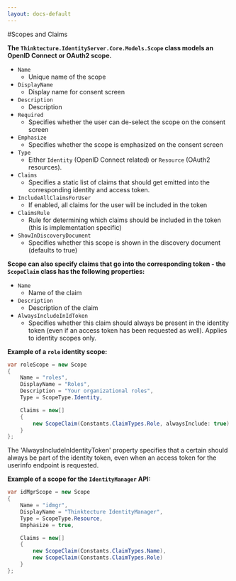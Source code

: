 ```yaml
---
layout: docs-default
---
```


#Scopes and Claims

**The `Thinktecture.IdentityServer.Core.Models.Scope` class models an OpenID Connect or OAuth2 scope.**

* `Name`
    * Unique name of the scope
* `DisplayName`
    * Display name for consent screen
* `Description`
    * Description
* `Required`
    * Specifies whether the user can de-select the scope on the consent screen
* `Emphasize`
    * Specifies whether the scope is emphasized on the consent screen
* `Type`
    * Either `Identity` (OpenID Connect related) or `Resource` (OAuth2 resources).
* `Claims`
    * Specifies a static list of claims that should get emitted into the corresponding identity and access token.
* `IncludeAllClaimsForUser`
    * If enabled, all claims for the user will be included in the token
* `ClaimsRule`
    * Rule for determining which claims should be included in the token (this is implementation specific)
* `ShowInDiscoveryDocument`
    * Specifies whether this scope is shown in the discovery document (defaults to true)

**Scope can also specify claims that go into the corresponding token - the `ScopeClaim` class has the following properties:**

* `Name`
    * Name of the claim
* `Description`
    * Description of the claim
* `AlwaysIncludeInIdToken`
    * Specifies whether this claim should always be present in the identity token (even if an access token has been requested as well). Applies to identity scopes only.

**Example of a `role` identity scope:**

```csharp
var roleScope = new Scope
{
    Name = "roles",
    DisplayName = "Roles",
    Description = "Your organizational roles",
    Type = ScopeType.Identity,

    Claims = new[]
    {
        new ScopeClaim(Constants.ClaimTypes.Role, alwaysInclude: true)
    }
};
```
The 'AlwaysIncludeInIdentityToken' property specifies that a certain should always be part of the identity token, even when an access token for the userinfo endpoint is requested.

**Example of a scope for the `IdentityManager` API:**

```csharp
var idMgrScope = new Scope
{
    Name = "idmgr",
    DisplayName = "Thinktecture IdentityManager",
    Type = ScopeType.Resource,
    Emphasize = true,

    Claims = new[]
    {
        new ScopeClaim(Constants.ClaimTypes.Name),
        new ScopeClaim(Constants.ClaimTypes.Role)
    }
};
```
